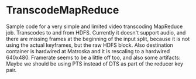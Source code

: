 # TranscodeMapReduce
Sample code for a very simple and limited video transcoding MapReduce job.
Transcodes to and from HDFS.
Currently it doesn't support audio, and there are missing frames at the beginning of the input split, because it is not using the actual keyframes, but the raw HDFS block.
Also destination container is hardwired at Matroska and it is rescaling to a hardwired 640x480.
Framerate seems to be a little off too, and also some artifacts: Maybe we should be using PTS instead of DTS as part of the reducer key pair.
